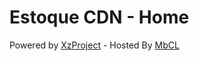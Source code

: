 # Estoque CDN - Home

Powered by [XzProject](https://github.com/Xz-Project) - Hosted By [MbCL](https://mbcl.ml/)
